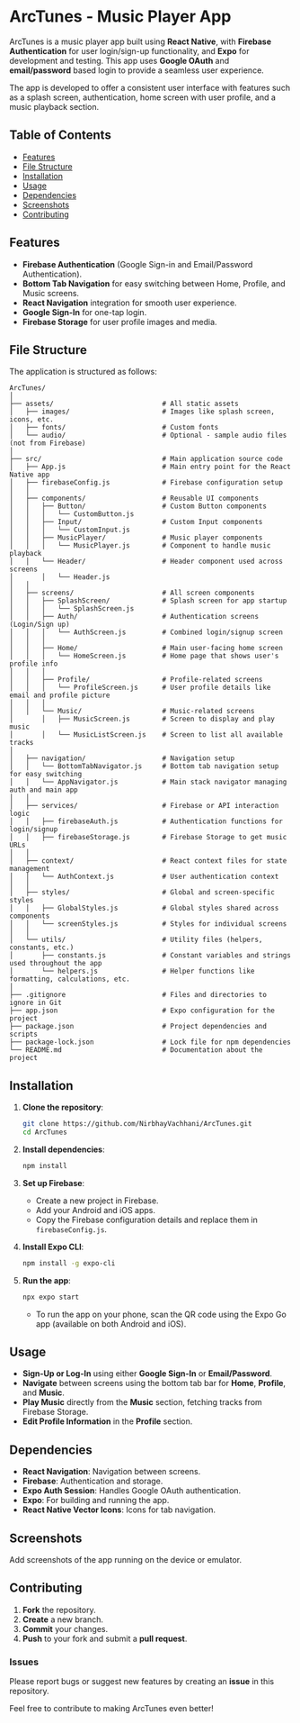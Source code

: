 # ArcTunes - Music Player App

ArcTunes is a music player app built using **React Native**, with **Firebase Authentication** for user login/sign-up functionality, and **Expo** for development and testing. This app uses **Google OAuth** and **email/password** based login to provide a seamless user experience.

The app is developed to offer a consistent user interface with features such as a splash screen, authentication, home screen with user profile, and a music playback section.

## Table of Contents
- [Features](#features)
- [File Structure](#file-structure)
- [Installation](#installation)
- [Usage](#usage)
- [Dependencies](#dependencies)
- [Screenshots](#screenshots)
- [Contributing](#contributing)

## Features
- **Firebase Authentication** (Google Sign-in and Email/Password Authentication).
- **Bottom Tab Navigation** for easy switching between Home, Profile, and Music screens.
- **React Navigation** integration for smooth user experience.
- **Google Sign-In** for one-tap login.
- **Firebase Storage** for user profile images and media.

## File Structure
The application is structured as follows:

```
ArcTunes/
│
├── assets/                           # All static assets
│   ├── images/                       # Images like splash screen, icons, etc.
│   ├── fonts/                        # Custom fonts
│   └── audio/                        # Optional - sample audio files (not from Firebase)
│
├── src/                              # Main application source code
│   ├── App.js                        # Main entry point for the React Native app
│   ├── firebaseConfig.js             # Firebase configuration setup
│   │
│   ├── components/                   # Reusable UI components
│   │   ├── Button/                   # Custom Button components
│   │   │   └── CustomButton.js
│   │   ├── Input/                    # Custom Input components
│   │   │   └── CustomInput.js
│   │   ├── MusicPlayer/              # Music player components
│   │   │   └── MusicPlayer.js        # Component to handle music playback
│   │   └── Header/                   # Header component used across screens
│       │   └── Header.js
│   │
│   ├── screens/                      # All screen components
│   │   ├── SplashScreen/             # Splash screen for app startup
│   │   │   └── SplashScreen.js
│   │   ├── Auth/                     # Authentication screens (Login/Sign up)
│   │   │   └── AuthScreen.js         # Combined login/signup screen
│   │   │
│   │   ├── Home/                     # Main user-facing home screen
│   │   │   └── HomeScreen.js         # Home page that shows user's profile info
│   │   │
│   │   ├── Profile/                  # Profile-related screens
│   │   │   └── ProfileScreen.js      # User profile details like email and profile picture
│   │   │
│   │   └── Music/                    # Music-related screens
│       │   ├── MusicScreen.js        # Screen to display and play music
│       │   └── MusicListScreen.js    # Screen to list all available tracks
│
│   ├── navigation/                   # Navigation setup
│   │   └── BottomTabNavigator.js     # Bottom tab navigation setup for easy switching
│   │   └── AppNavigator.js           # Main stack navigator managing auth and main app
│   │
│   ├── services/                     # Firebase or API interaction logic
│   │   ├── firebaseAuth.js           # Authentication functions for login/signup
│   │   ├── firebaseStorage.js        # Firebase Storage to get music URLs
│   │
│   ├── context/                      # React context files for state management
│   │   └── AuthContext.js            # User authentication context
│   │
│   ├── styles/                       # Global and screen-specific styles
│   │   ├── GlobalStyles.js           # Global styles shared across components
│   │   └── screenStyles.js           # Styles for individual screens
│   │
│   └── utils/                        # Utility files (helpers, constants, etc.)
│       ├── constants.js              # Constant variables and strings used throughout the app
│       └── helpers.js                # Helper functions like formatting, calculations, etc.
│
├── .gitignore                        # Files and directories to ignore in Git
├── app.json                          # Expo configuration for the project
├── package.json                      # Project dependencies and scripts
├── package-lock.json                 # Lock file for npm dependencies
└── README.md                         # Documentation about the project
```

## Installation
1. **Clone the repository**:
   ```bash
   git clone https://github.com/NirbhayVachhani/ArcTunes.git
   cd ArcTunes
   ```

2. **Install dependencies**:
   ```bash
   npm install
   ```

3. **Set up Firebase**:
   - Create a new project in Firebase.
   - Add your Android and iOS apps.
   - Copy the Firebase configuration details and replace them in `firebaseConfig.js`.

4. **Install Expo CLI**:
   ```bash
   npm install -g expo-cli
   ```

5. **Run the app**:
   ```bash
   npx expo start
   ```
   - To run the app on your phone, scan the QR code using the Expo Go app (available on both Android and iOS).

## Usage
- **Sign-Up or Log-In** using either **Google Sign-In** or **Email/Password**.
- **Navigate** between screens using the bottom tab bar for **Home**, **Profile**, and **Music**.
- **Play Music** directly from the **Music** section, fetching tracks from Firebase Storage.
- **Edit Profile Information** in the **Profile** section.

## Dependencies
- **React Navigation**: Navigation between screens.
- **Firebase**: Authentication and storage.
- **Expo Auth Session**: Handles Google OAuth authentication.
- **Expo**: For building and running the app.
- **React Native Vector Icons**: Icons for tab navigation.

## Screenshots
Add screenshots of the app running on the device or emulator.

## Contributing
1. **Fork** the repository.
2. **Create** a new branch.
3. **Commit** your changes.
4. **Push** to your fork and submit a **pull request**.

### Issues
Please report bugs or suggest new features by creating an **issue** in this repository.

Feel free to contribute to making ArcTunes even better!

